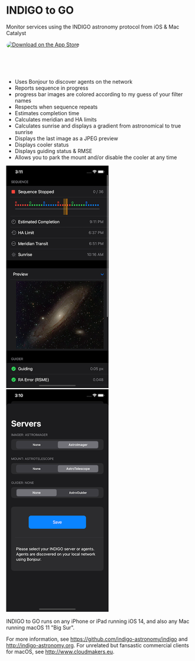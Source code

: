 # INDIGO to GO
Monitor services using the INDIGO astronomy protocol from iOS &amp; Mac Catalyst 

<a href="https://apps.apple.com/us/app/indigo-to-go/id1533616268?itsct=apps_box&amp;itscg=30200" style="display: inline-block; overflow: hidden; border-top-left-radius: 13px; border-top-right-radius: 13px; border-bottom-right-radius: 13px; border-bottom-left-radius: 13px; width: 250px; height: 83px;"><img src="https://tools.applemediaservices.com/api/badges/download-on-the-app-store/black/en-US?size=250x83&amp;releaseDate=1603238400&h=7cc02d1c7fb2179180dc59b2dcb1a331" alt="Download on the App Store" style="border-top-left-radius: 13px; border-top-right-radius: 13px; border-bottom-right-radius: 13px; border-bottom-left-radius: 13px; width: 250px; height: 83px;"></a>

* Uses Bonjour to discover agents on the network
* Reports sequence in progress
* progress bar images are colored according to my guess of your filter names
* Respects when sequence repeats
* Estimates completion time
* Calculates meridian and HA limits
* Calculates sunrise and displays a gradient from astronomical to true sunrise
* Displays the last image as a JPEG preview
* Displays cooler status
* Displays guiding status & RMSE
* Allows you to park the mount and/or disable the cooler at any time 

![Main Screen](Documentation/screen-main.png) ![Servers Screen](Documentation/screen-servers.png)

INDIGO to GO runs on any iPhone or iPad running iOS 14, and also any Mac running macOS 11 "Big Sur".

For more information, see https://github.com/indigo-astronomy/indigo and http://indigo-astronomy.org. For unrelated but fansastic commercial clients for macOS, see http://www.cloudmakers.eu.
